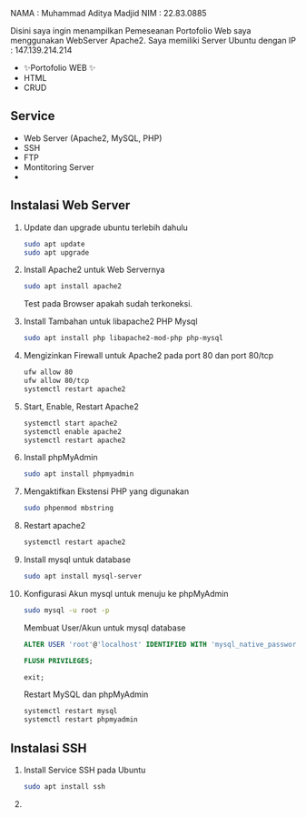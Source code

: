 NAMA  : Muhammad Aditya Madjid
NIM   : 22.83.0885


Disini saya ingin menampilkan Pemeseanan Portofolio Web saya menggunakan WebServer Apache2. 
Saya memiliki Server Ubuntu dengan IP : 147.139.214.214

- ✨Portofolio WEB ✨
- HTML
- CRUD

## Service

- Web Server (Apache2, MySQL, PHP)
- SSH
- FTP
- Montitoring Server
- 

## Instalasi Web Server

1. Update dan upgrade ubuntu terlebih dahulu
   ```bash
   sudo apt update
   sudo apt upgrade 
   ```

2. Install Apache2 untuk Web Servernya
   ```bash
   sudo apt install apache2
   ```
   Test pada Browser apakah sudah terkoneksi.

3. Install Tambahan untuk libapache2 PHP Mysql
   ```bash
   sudo apt install php libapache2-mod-php php-mysql
   ```

4. Mengizinkan Firewall untuk Apache2 pada port 80 dan port 80/tcp
   ```bash
   ufw allow 80
   ufw allow 80/tcp
   systemctl restart apache2
   ```

5. Start, Enable, Restart Apache2
   ```bash
   systemctl start apache2
   systemctl enable apache2
   systemctl restart apache2
   ```

6. Install phpMyAdmin
   ```bash
   sudo apt install phpmyadmin
   ```

7. Mengaktifkan Ekstensi PHP yang digunakan
   ```bash
   sudo phpenmod mbstring
   ```

8. Restart apache2
   ```bash
   systemctl restart apache2
   ```

9. Install mysql untuk database
   ```bash
   sudo apt install mysql-server
   ```

10. Konfigurasi Akun mysql untuk menuju ke phpMyAdmin
    ```bash
    sudo mysql -u root -p
    ```

    Membuat User/Akun untuk mysql database
    ```sql
    ALTER USER 'root'@'localhost' IDENTIFIED WITH 'mysql_native_password' BY 'isikan_password' ;
    ```
    ```sql
    FLUSH PRIVILEGES;
    ```
    ```sql
    exit;
    ```

    Restart MySQL dan phpMyAdmin
    ```bash
    systemctl restart mysql
    systemctl restart phpmyadmin
    ```

## Instalasi SSH

1. Install Service SSH pada Ubuntu
   ```bash
   sudo apt install ssh
   ```

2. 

    


    
